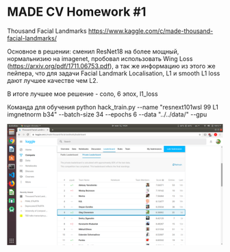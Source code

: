 # MADE CV Homework #1 
Thousand Facial Landmarks
https://www.kaggle.com/c/made-thousand-facial-landmarks/

Основное в решении:
сменил ResNet18 на более мощный,
нормальнизию на imagenet,
пробовал использовать Wing Loss (https://arxiv.org/pdf/1711.06753.pdf), а так же информацию из этого же пейпера, что для задачи  Facial Landmark Localisation, L1 и smooth L1 loss дают лучшее качестве чем L2.

В итоге лучшее мое решение - соло, 6 эпох, l1_loss

Команда для обучения
python hack_train.py --name "resnext101wsl 99 L1 imgnetnorm b34" --batch-size 34 --epochs 6  --data "../../data/" --gpu

![Liderboard position](https://raw.githubusercontent.com/mktoid/made-thousand-facial-landmarks/master/LB.png)
